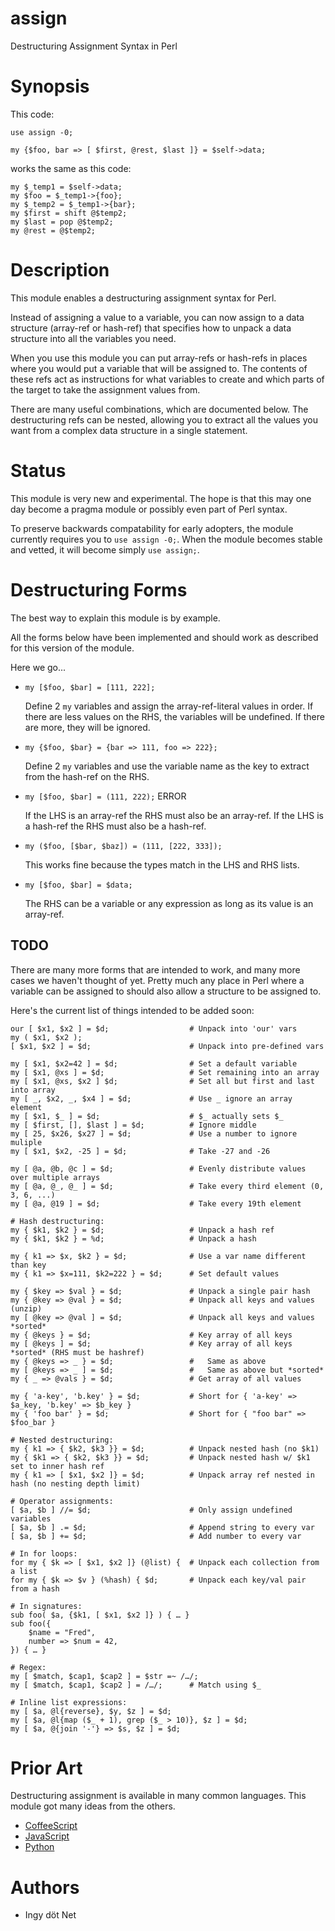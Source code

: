 assign
======

Destructuring Assignment Syntax in Perl


# Synopsis

This code:

```
use assign -0;

my {$foo, bar => [ $first, @rest, $last ]} = $self->data;
```

works the same as this code:

```
my $_temp1 = $self->data;
my $foo = $_temp1->{foo};
my $_temp2 = $_temp1->{bar};
my $first = shift @$temp2;
my $last = pop @$temp2;
my @rest = @$temp2;
```


# Description

This module enables a destructuring assignment syntax for Perl.

Instead of assigning a value to a variable, you can now assign to a data
structure (array-ref or hash-ref) that specifies how to unpack a data structure
into all the variables you need.

When you use this module you can put array-refs or hash-refs in places where
you would put a variable that will be assigned to.
The contents of these refs act as instructions for what variables to create and
which parts of the target to take the assignment values from.

There are many useful combinations, which are documented below.
The destructuring refs can be nested, allowing you to extract all the values
you want from a complex data structure in a single statement.


# Status

This module is very new and experimental.
The hope is that this may one day become a pragma module or possibly even part
of Perl syntax.

To preserve backwards compatability for early adopters, the module currently
requires you to `use assign -0;`.
When the module becomes stable and vetted, it will become simply `use assign;`.


# Destructuring Forms

The best way to explain this module is by example.

All the forms below have been implemented and should work as described for this
version of the module.

Here we go...

* `my [$foo, $bar] = [111, 222];`

  Define 2 `my` variables and assign the array-ref-literal values in order.
  If there are less values on the RHS, the variables will be undefined.
  If there are more, they will be ignored.

* `my {$foo, $bar} = {bar => 111, foo => 222};`

  Define 2 `my` variables and use the variable name as the key to extract from
  the hash-ref on the RHS.

* `my [$foo, $bar] = (111, 222);`   ERROR

  If the LHS is an array-ref the RHS must also be an array-ref.
  If the LHS is a hash-ref the RHS must also be a hash-ref.

* `my ($foo, [$bar, $baz]) = (111, [222, 333]);`

  This works fine because the types match in the LHS and RHS lists.

* `my [$foo, $bar] = $data;`

  The RHS can be a variable or any expression as long as its value is an
  array-ref.


## TODO

There are many more forms that are intended to work, and many more cases we
haven't thought of yet.
Pretty much any place in Perl where a variable can be assigned to should also
allow a structure to be assigned to.

Here's the current list of things intended to be added soon:

```
our [ $x1, $x2 ] = $d;                  # Unpack into 'our' vars
my ( $x1, $x2 );
[ $x1, $x2 ] = $d;                      # Unpack into pre-defined vars

my [ $x1, $x2=42 ] = $d;                # Set a default variable
my [ $x1, @xs ] = $d;                   # Set remaining into an array
my [ $x1, @xs, $x2 ] $d;                # Set all but first and last into array
my [ _, $x2, _, $x4 ] = $d;             # Use _ ignore an array element
my [ $x1, $_ ] = $d;                    # $_ actually sets $_
my [ $first, [], $last ] = $d;          # Ignore middle
my [ 25, $x26, $x27 ] = $d;             # Use a number to ignore muliple
my [ $x1, $x2, -25 ] = $d;              # Take -27 and -26

my [ @a, @b, @c ] = $d;                 # Evenly distribute values over multiple arrays
my [ @a, @_, @_ ] = $d;                 # Take every third element (0, 3, 6, ...)
my [ @a, @19 ] = $d;                    # Take every 19th element

# Hash destructuring:
my { $k1, $k2 } = $d;                   # Unpack a hash ref
my { $k1, $k2 } = %d;                   # Unpack a hash

my { k1 => $x, $k2 } = $d;              # Use a var name different than key
my { k1 => $x=111, $k2=222 } = $d;      # Set default values

my { $key => $val } = $d;               # Unpack a single pair hash
my { @key => @val } = $d;               # Unpack all keys and values (unzip)
my [ @key => @val ] = $d;               # Unpack all keys and values *sorted*
my { @keys } = $d;                      # Key array of all keys
my [ @keys ] = $d;                      # Key array of all keys *sorted* (RHS must be hashref)
my { @keys => _ } = $d;                 #   Same as above
my [ @keys => _ ] = $d;                 #   Same as above but *sorted*
my { _ => @vals } = $d;                 # Get array of all values

my { 'a-key', 'b.key' } = $d;           # Short for { 'a-key' => $a_key, 'b.key' => $b_key }
my { 'foo bar' } = $d;                  # Short for { "foo bar" => $foo_bar }

# Nested destructuring:
my { k1 => { $k2, $k3 }} = $d;          # Unpack nested hash (no $k1)
my { $k1 => { $k2, $k3 }} = $d;         # Unpack nested hash w/ $k1 set to inner hash ref
my { k1 => [ $x1, $x2 ]} = $d;          # Unpack array ref nested in hash (no nesting depth limit)

# Operator assignments:
[ $a, $b ] //= $d;                      # Only assign undefined variables
[ $a, $b ] .= $d;                       # Append string to every var
[ $a, $b ] += $d;                       # Add number to every var

# In for loops:
for my { $k => [ $x1, $x2 ]} (@list) {  # Unpack each collection from a list
for my { $k => $v } (%hash) { $d;       # Unpack each key/val pair from a hash

# In signatures:
sub foo( $a, {$k1, [ $x1, $x2 ]} ) { … }
sub foo({
    $name = "Fred",
    number => $num = 42,
}) { … }

# Regex:
my [ $match, $cap1, $cap2 ] = $str =~ /…/;
my [ $match, $cap1, $cap2 ] = /…/;      # Match using $_

# Inline list expressions:
my [ $a, @l{reverse}, $y, $z ] = $d;
my [ $a, @l{map ($_ + 1), grep ($_ > 10)}, $z ] = $d;
my [ $a, @{join '-'} => $s, $z ] = $d;
```

# Prior Art

Destructuring assignment is available in many common languages.
This module got many ideas from the others.

* [CoffeeScript](
https://alchaplinsky.github.io/hard-rock-coffeescript/syntax/destructuring_assignment.html)
* [JavaScript](
https://developer.mozilla.org/en-US/docs/Web/JavaScript/Reference/Operators/Destructuring_assignment)
* [Python](
https://riptutorial.com/python/example/14981/destructuring-assignment)


# Authors

* Ingy döt Net
